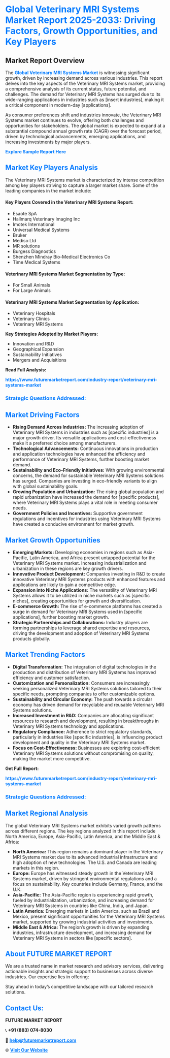<h1 style="color: #007BFF;">Global Veterinary MRI Systems Market Report 2025-2033: Driving Factors, Growth Opportunities, and Key Players</h1>

<section id="overview">
<h2>Market Report Overview</h2>
<p>The <a href="https://www.futuremarketreport.com/industry-report/veterinary-mri-systems-market" style="color: #007BFF; text-decoration: none;"><strong>Global Veterinary MRI Systems Market</strong></a> is witnessing significant growth, driven by increasing demand across various industries. This report delves into the key aspects of the Veterinary MRI Systems market, providing a comprehensive analysis of its current status, future potential, and challenges. The demand for Veterinary MRI Systems has surged due to its wide-ranging applications in industries such as [insert industries], making it a critical component in modern-day [applications].</p>
<p>As consumer preferences shift and industries innovate, the Veterinary MRI Systems market continues to evolve, offering both challenges and opportunities for stakeholders. The global market is expected to expand at a substantial compound annual growth rate (CAGR) over the forecast period, driven by technological advancements, emerging applications, and increasing investments by major players.</p>
</section>

<section id="overview">
<p><a href="https://www.futuremarketreport.com/request-sample/reportId=127631" style="color: #007BFF; text-decoration: none;"><strong>Explore Sample Report Here</strong></a></p>
</section>

<section id="key-players">
<h2 style="color: #007BFF;">Market Key Players Analysis</h2>
<p>The Veterinary MRI Systems market is characterized by intense competition among key players striving to capture a larger market share. Some of the leading companies in the market include:</p>
<h4>Key Players Covered in the Veterinary MRI Systems Report:</h4>
<ul><li>Esaote SpA</li><li>Hallmarq Veterinary Imaging Inc</li><li>Imotek International</li><li>Universal Medical Systems</li><li>Bruker</li><li>Mediso Ltd</li><li>MR solutions</li><li>Burgess Diagnostics</li><li>Shenzhen Mindray Bio-Medical Electronics Co</li><li>Time Medical Systems</li></ul>
<h4>Veterinary MRI Systems Market Segmentation by Type:</h4>
<ul><li>For Small Animals</li><li>For Large Animals</li></ul>

<h4>Veterinary MRI Systems Market Segmentation by Application:</h4>
<ul><li>Veterinary Hospitals</li><li>Veterinary Clinics</li><li>Veterinary MRI Systems</li></ul>
<p><strong>Key Strategies Adopted by Market Players:</strong></p>
<ul>
<li>Innovation and R&D</li>
<li>Geographical Expansion</li>
<li>Sustainability Initiatives</li>
<li>Mergers and Acquisitions</li>
</ul>
</section>

<section>
<p><strong>Read Full Analysis: </strong></p><a href="https://www.futuremarketreport.com/industry-report/veterinary-mri-systems-market" style="color: #007BFF; text-decoration: none;"><strong>https://www.futuremarketreport.com/industry-report/veterinary-mri-systems-market</strong></a>
<h3 style="color: #007BFF;">Strategic Questions Addressed:</h3>
</section>

<section id="driving-factors">
<h2 style="color: #007BFF;">Market Driving Factors</h2>
<ul>
<li><strong>Rising Demand Across Industries:</strong> The increasing adoption of Veterinary MRI Systems in industries such as [specific industries] is a major growth driver. Its versatile applications and cost-effectiveness make it a preferred choice among manufacturers.</li>
<li><strong>Technological Advancements:</strong> Continuous innovations in production and application technologies have enhanced the efficiency and performance of Veterinary MRI Systems, further boosting market demand.</li>
<li><strong>Sustainability and Eco-Friendly Initiatives:</strong> With growing environmental concerns, the demand for sustainable Veterinary MRI Systems solutions has surged. Companies are investing in eco-friendly variants to align with global sustainability goals.</li>
<li><strong>Growing Population and Urbanization:</strong> The rising global population and rapid urbanization have increased the demand for [specific products], where Veterinary MRI Systems plays a vital role in meeting consumer needs.</li>
<li><strong>Government Policies and Incentives:</strong> Supportive government regulations and incentives for industries using Veterinary MRI Systems have created a conducive environment for market growth.</li>
</ul>
</section>

<section id="growth-opportunities">
<h2 style="color: #007BFF;">Market Growth Opportunities</h2>
<ul>
<li><strong>Emerging Markets:</strong> Developing economies in regions such as Asia-Pacific, Latin America, and Africa present untapped potential for the Veterinary MRI Systems market. Increasing industrialization and urbanization in these regions are key growth drivers.</li>
<li><strong>Innovative Product Development:</strong> Companies investing in R&D to create innovative Veterinary MRI Systems products with enhanced features and applications are likely to gain a competitive edge.</li>
<li><strong>Expansion into Niche Applications:</strong> The versatility of Veterinary MRI Systems allows it to be utilized in niche markets such as [specific niches], creating opportunities for growth and diversification.</li>
<li><strong>E-commerce Growth:</strong> The rise of e-commerce platforms has created a surge in demand for Veterinary MRI Systems used in [specific applications], further boosting market growth.</li>
<li><strong>Strategic Partnerships and Collaborations:</strong> Industry players are forming partnerships to leverage shared expertise and resources, driving the development and adoption of Veterinary MRI Systems products globally.</li>
</ul>
</section>

<section id="trending-factors">
<h2 style="color: #007BFF;">Market Trending Factors</h2>
<ul>
<li><strong>Digital Transformation:</strong> The integration of digital technologies in the production and distribution of Veterinary MRI Systems has improved efficiency and customer satisfaction.</li>
<li><strong>Customization and Personalization:</strong> Consumers are increasingly seeking personalized Veterinary MRI Systems solutions tailored to their specific needs, prompting companies to offer customizable options.</li>
<li><strong>Sustainability and Circular Economy:</strong> The push towards a circular economy has driven demand for recyclable and reusable Veterinary MRI Systems solutions.</li>
<li><strong>Increased Investment in R&D:</strong> Companies are allocating significant resources to research and development, resulting in breakthroughs in Veterinary MRI Systems technology and applications.</li>
<li><strong>Regulatory Compliance:</strong> Adherence to strict regulatory standards, particularly in industries like [specific industries], is influencing product development and quality in the Veterinary MRI Systems market.</li>
<li><strong>Focus on Cost-Effectiveness:</strong> Businesses are exploring cost-efficient Veterinary MRI Systems solutions without compromising on quality, making the market more competitive.</li>
</ul>
</section>

<section>
<p><strong>Get Full Report: </strong></p><a href="https://www.futuremarketreport.com/industry-report/veterinary-mri-systems-market" style="color: #007BFF; text-decoration: none;"><strong>https://www.futuremarketreport.com/industry-report/veterinary-mri-systems-market</strong></a>
<h3 style="color: #007BFF;">Strategic Questions Addressed:</h3>
</section>


<section id="regional-analysis">
<h2 style="color: #007BFF;">Market Regional Analysis</h2>
<p>The global Veterinary MRI Systems market exhibits varied growth patterns across different regions. The key regions analyzed in this report include North America, Europe, Asia-Pacific, Latin America, and the Middle East & Africa:</p>
<ul>
<li><strong>North America:</strong> This region remains a dominant player in the Veterinary MRI Systems market due to its advanced industrial infrastructure and high adoption of new technologies. The U.S. and Canada are leading markets in this region.</li>
<li><strong>Europe:</strong> Europe has witnessed steady growth in the Veterinary MRI Systems market, driven by stringent environmental regulations and a focus on sustainability. Key countries include Germany, France, and the U.K.</li>
<li><strong>Asia-Pacific:</strong> The Asia-Pacific region is experiencing rapid growth, fueled by industrialization, urbanization, and increasing demand for Veterinary MRI Systems in countries like China, India, and Japan.</li>
<li><strong>Latin America:</strong> Emerging markets in Latin America, such as Brazil and Mexico, present significant opportunities for the Veterinary MRI Systems market, supported by growing industrial activities and investments.</li>
<li><strong>Middle East & Africa:</strong> The region’s growth is driven by expanding industries, infrastructure development, and increasing demand for Veterinary MRI Systems in sectors like [specific sectors].</li>
</ul>
</section>

<footer>
<h2 style="color: #007BFF;">About FUTURE MARKET REPORT</h2>
<p>We are a trusted name in market research and advisory services, delivering actionable insights and strategic support to businesses across diverse industries. Our expertise lies in offering:</p>

<p>Stay ahead in today’s competitive landscape with our tailored research solutions.</p>

<h2 style="color: #007BFF;">Contact Us:</h2>
<p><strong>FUTURE MARKET REPORT</strong></p>
<p>📞 <strong>+91 (883) 074-8030</strong></p>
<p>📧 <strong><a href="mailto:help@futuremarketreport.com" style="color: #007BFF;">help@futuremarketreport.com</a></strong></p>
<p>🌐 <strong><a href="https://www.futuremarketreport.com/" style="color: #007BFF;">Visit Our Website</a></strong></p>
</footer>